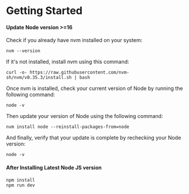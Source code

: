 
# Getting Started
#### Update Node version >=16

Check if you already have nvm installed on your system:  
```
nvm --version
```

If it's not installed, install nvm using this command:    
```
curl -o- https://raw.githubusercontent.com/nvm-sh/nvm/v0.35.3/install.sh | bash

```

Once nvm is installed, check your current version of Node by running the following command:
```
node -v
```
Then update your version of Node using the following command:  
```
nvm install node --reinstall-packages-from=node

```
And finally, verify that your update is complete by rechecking your Node version:  
```
node -v

```

#### After Installing Latest Node JS version

```
npm install
npm run dev
```